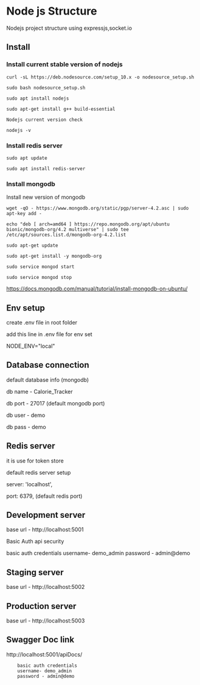 # Node js Structure

Nodejs project structure using expressjs,socket.io

## Install

### Install current stable version of nodejs

```Shell
curl -sL https://deb.nodesource.com/setup_10.x -o nodesource_setup.sh

sudo bash nodesource_setup.sh

sudo apt install nodejs

sudo apt-get install g++ build-essential

Nodejs current version check

nodejs -v
```
### Install redis server
```Shell
sudo apt update

sudo apt install redis-server
```
### Install mongodb

Install new version of mongodb
```Shell
wget -qO - https://www.mongodb.org/static/pgp/server-4.2.asc | sudo apt-key add -

echo "deb [ arch=amd64 ] https://repo.mongodb.org/apt/ubuntu bionic/mongodb-org/4.2 multiverse" | sudo tee /etc/apt/sources.list.d/mongodb-org-4.2.list

sudo apt-get update

sudo apt-get install -y mongodb-org

sudo service mongod start

sudo service mongod stop
```
https://docs.mongodb.com/manual/tutorial/install-mongodb-on-ubuntu/

## Env setup
create .env file in root folder

add this line in .env file for env set

NODE_ENV="local"

## Database connection
default database info (mongodb)

db name - Calorie_Tracker

db port - 27017 (default mongodb port)

db user - demo

db pass - demo

## Redis server 
it is use for token store

default redis server setup

server: 'localhost',

port: 6379, (default redis port)

## Development server
base url -
   http://localhost:5001

Basic Auth api security 

basic auth credentials
username- demo_admin
password - admin@demo    

## Staging server
base url -
   http://localhost:5002

## Production server
base url -
   http://localhost:5003

## Swagger Doc link

http://localhost:5001/apiDocs/
```Shell
    basic auth credentials
    username- demo_admin
    password - admin@demo    
```

